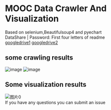 # MOOC Data Crawler And Visualization
Based on selenium,Beautifulsoup4 and pyechart  
DataShare | Password: First four letters of readme  
[googledrive1](https://drive.google.com/file/d/1WHhcCeKclFeSpXJqk3hacMefClK0o97v/view?usp=sharing)
[googledrive2](https://drive.google.com/file/d/1z0obKSREZQZKDE3QkPXD_Yn0ImXupgqf/view?usp=sharing )

## some crawling results  
![image](https://github.com/UMR-kira/MoocCrawlerDV/assets/113828450/52a6e060-806c-4151-bdc8-7a8cb693d732)
![image](https://github.com/UMR-kira/MoocCrawlerDV/assets/113828450/bbd3be6f-df93-4687-afe1-759d51ff5e96)  

## Some visualization results  
![图片0](https://github.com/UMR-kira/MoocCrawlerDV/assets/113828450/9392dfc3-fa53-4425-8c23-33b62c0eed69)  
If you have any questions you can submit an issue
